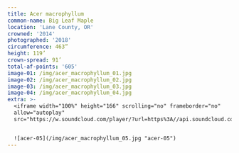 ```yaml
---
title: Acer macrophyllum
common-name: Big Leaf Maple
location: 'Lane County, OR'
crowned: '2014'
photographed: '2018'
circumference: 463”
height: 119’
crown-spread: 91’
total-af-points: '605'
image-01: /img/acer_macrophyllum_01.jpg
image-02: /img/acer_macrophyllum_02.jpg
image-03: /img/acer_macrophyllum_03.jpg
image-04: /img/acer_macrophyllum_04.jpg
extra: >-
  <iframe width="100%" height="166" scrolling="no" frameborder="no"
  allow="autoplay"
  src="https://w.soundcloud.com/player/?url=https%3A//api.soundcloud.com/tracks/588503565&color=%233c402a&auto_play=false&hide_related=false&show_comments=true&show_user=true&show_reposts=false&show_teaser=true"></iframe>


  ![acer-05](/img/acer_macrophyllum_05.jpg "acer-05")
---
```

